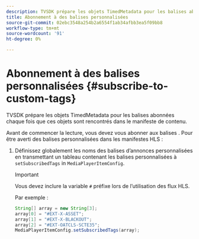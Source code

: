 ```yaml
---
description: TVSDK prépare les objets TimedMetadata pour les balises abonnées chaque fois que ces objets sont rencontrés dans le manifeste de contenu.
title: Abonnement à des balises personnalisées
source-git-commit: 02ebc3548a254b2a6554f1ab34afbb3ea5f09bb8
workflow-type: tm+mt
source-wordcount: '91'
ht-degree: 0%

---
```


# Abonnement à des balises personnalisées {#subscribe-to-custom-tags}

TVSDK prépare les objets TimedMetadata pour les balises abonnées chaque fois que ces objets sont rencontrés dans le manifeste de contenu.

Avant de commencer la lecture, vous devez vous abonner aux balises . Pour être averti des balises personnalisées dans les manifestes HLS :

1. Définissez globalement les noms des balises d’annonces personnalisées en transmettant un tableau contenant les balises personnalisées à `setSubscribedTags` in `MediaPlayerItemConfig`.

   >[!IMPORTANT]
   >
   >Vous devez inclure la variable `#` préfixe lors de l’utilisation des flux HLS.

   Par exemple :

   ```java
   String[] array = new String[3]; 
   array[0] = "#EXT-X-ASSET"; 
   array[1] = "#EXT-X-BLACKOUT"; 
   array[2] = "#EXT-OATCLS-SCTE35"; 
   MediaPlayerItemConfig.setSubscribedTags(array);
   ```
